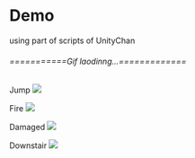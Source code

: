 # Demo
using part of scripts of UnityChan
###### ===========Gif laodinng...=============

Jump
[![](https://github.com/HyrChao/AOGS.ADV/blob/master/demo/GIF.gif?raw=true)](https://github.com/HyrChao/AOGS.ADV/blob/master/demo/GIF.gif?raw=true)

Fire
[![](https://github.com/HyrChao/AOGS.ADV/blob/master/demo/GIF2.gif?raw=true)](https://github.com/HyrChao/AOGS.ADV/blob/master/demo/GIF2.gif?raw=true)

Damaged
[![](https://github.com/HyrChao/AOGS.ADV/blob/master/demo/GIF3.gif?raw=true)](https://github.com/HyrChao/AOGS.ADV/blob/master/demo/GIF3.gif?raw=true)

Downstair
[![](https://github.com/HyrChao/AOGS.ADV/blob/master/demo/GIF4.gif?raw=true)](https://github.com/HyrChao/AOGS.ADV/blob/master/demo/GIF4.gif?raw=true)
